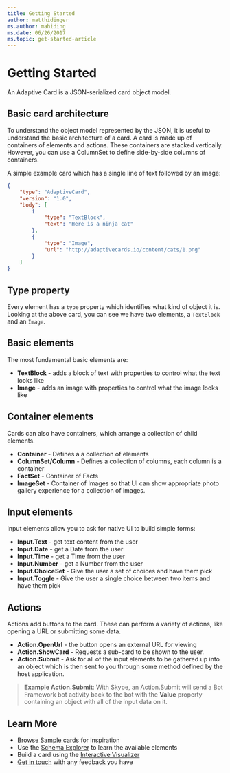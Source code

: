 ```yaml
---
title: Getting Started
author: matthidinger
ms.author: mahiding
ms.date: 06/26/2017
ms.topic: get-started-article
---
```


# Getting Started 

An Adaptive Card is a JSON-serialized card object model.

## Basic card architecture 
To understand the object model represented by the JSON, it is useful to understand the basic architecture of a card.  A card is made up of containers of elements and actions. These containers are stacked vertically. However, you can use a ColumnSet to define side-by-side columns of containers.

A simple example card which has a single line of text followed by an image:

```json
{
    "type": "AdaptiveCard",
    "version": "1.0",
    "body": [
        {
            "type": "TextBlock",
            "text": "Here is a ninja cat"
        },
        {
            "type": "Image",
            "url": "http://adaptivecards.io/content/cats/1.png"
        }
    ]
}
```

## Type property
Every element has a `type` property which identifies what kind of object it is. Looking at the above card, you can see we have two elements, a `TextBlock` and an `Image`.

## Basic elements
The most fundamental basic elements are:
* **TextBlock** - adds a block of text with properties to control what the text looks like
* **Image** - adds an image with properties to control what the image looks like

## Container elements
Cards can also have containers, which arrange a collection of child elements.

* **Container** - Defines a a collection of elements
* **ColumnSet/Column** - Defines a collection of columns, each column is a container
* **FactSet** - Container of Facts
* **ImageSet** - Container of Images so that UI can show appropriate photo gallery experience for a collection of images.

## Input elements
Input elements allow you to ask for native UI to build simple forms:
* **Input.Text** - get text content from the user
* **Input.Date** - get a Date from the user
* **Input.Time** - get a Time from the user
* **Input.Number** - get a Number from the user
* **Input.ChoiceSet** - Give the user a set of choices and have them pick
* **Input.Toggle** - Give the user a single choice between two items and have them pick

## Actions
Actions add buttons to the card. These can perform a variety of actions, like opening a URL or submitting some data.

* **Action.OpenUrl** - the button opens an external URL for viewing
* **Action.ShowCard** - Requests a sub-card to be shown to the user.
* **Action.Submit** - Ask for all of the input elements to be gathered up into an object which is then sent to you through some method defined by the host application.

> **Example Action.Submit**: With Skype, an Action.Submit will send a Bot Framework bot activity back to the bot with the **Value** property containing an object with all of the input data on it.

## Learn More

* [Browse Sample cards](http://adaptivecards.io/samples/) for inspiration
* Use the [Schema Explorer](http://adaptivecards.io/explorer) to learn the available elements
* Build a card using the [Interactive Visualizer](http://adaptivecards.io/visualizer/)
* [Get in touch](http://adaptivecards.io/connect) with any feedback you have
